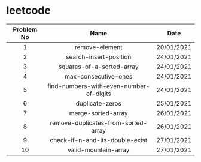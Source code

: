 # leetcode

| Problem No | Name  | Date  |
| :-----: | :-: | :-: |
| 1 | remove-element | 20/01/2021 |
| 2 | search-insert-position | 24/01/2021 |
| 3 | squares-of-a-sorted-array | 24/01/2021 |
| 4 | max-consecutive-ones | 24/01/2021 |
| 5 | find-numbers-with-even-number-of-digits | 24/01/2021 |
| 6 | duplicate-zeros | 25/01/2021 |
| 7 | merge-sorted-array | 26/01/2021 |
| 8 | remove-duplicates-from-sorted-array | 26/01/2021 |
| 9 | check-if-n-and-its-double-exist | 27/01/2021 |
| 10 | valid-mountain-array | 27/01/2021 |
